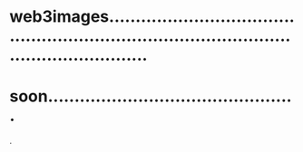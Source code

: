 # web3images..................................................................................................................
# soon...............................................
.
